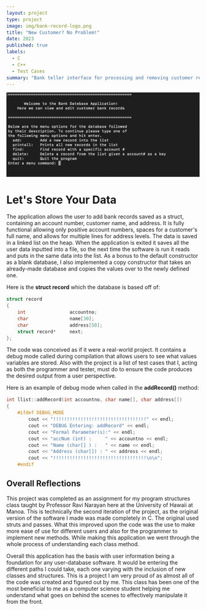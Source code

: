 ```yaml
---
layout: project
type: project
image: img/bank-record-logo.png
title: "New Customer? No Problem!"
date: 2023
published: true
labels:
  - C
  - C++
  - Test Cases
summary: "Bank teller interface for processing and removing customer records."
---
```


<img class="img-fluid" src="../img/bank-record-menu.png">

# Let's Store Your Data

The application allows the user to add bank records saved as a struct, containing an account number, customer name, and address. It is fully functional allowing only positive account numbers, spaces for a customer's full name, and allows for multiple lines for address levels. The data is saved in a linked list on the heap. When the application is exited it saves all the user data inputted into a file, so the next time the software is run it reads and puts in the same data into the list. As a bonus to the default constructor as a blank database, I also implemented a copy constructor that takes an already-made database and copies the values over to the newly defined one.

Here is the **struct record** which the database is based off of: 
```cpp
struct record
{
    int                accountno;
    char               name[30];
    char               address[50];
    struct record*     next;
};
```

The code was conceived as if it were a real-world project. It contains a debug mode called during compilation that allows users to see what values variables are stored. Also with the project is a list of test cases that I, acting as both the programmer and tester, must do to ensure the code produces the desired output from a user perspective.

Here is an example of debug mode when called in the **addRecord()** method:
```cpp
int llist::addRecord(int accountno, char name[], char address[])
{
    #ifdef DEBUG_MODE
        cout << "!!!!!!!!!!!!!!!!!!!!!!!!!!!!!!!!!!" << endl;
        cout << "DEBUG Entering: addRecord" << endl;
        cout << "Formal Parameter(s):" << endl;
        cout << "accNum (int) :     " << accountno << endl;
        cout << "Name (char[] ) :   " << name << endl;
        cout << "Address (char[]) : " << address << endl;
        cout << "!!!!!!!!!!!!!!!!!!!!!!!!!!!!!!!!!!\n\n";
    #endif
```

## Overall Reflections

This project was completed as an assignment for my program structures class taught by Professor Ravi Narayan here at the University of Hawaii at Manoa. This is technically the second iteration of the project, as the original version of the software I made was made completely in C. The original used struts and passes. What this improved upon the code was the use to make more ease of use for different users and also for the programmer to implement new methods. While making this application we went through the whole process of understanding each class method.

Overall this application has the basis with user information being a foundation for any user-database software. It would be entering the different paths I could take, each one varying with the inclusion of new classes and structures. This is a project I am very proud of as almost all of the code was created and figured out by me. This class has been one of the most beneficial to me as a computer science student helping me understand what goes on behind the scenes to effectively manipulate it from the front.
